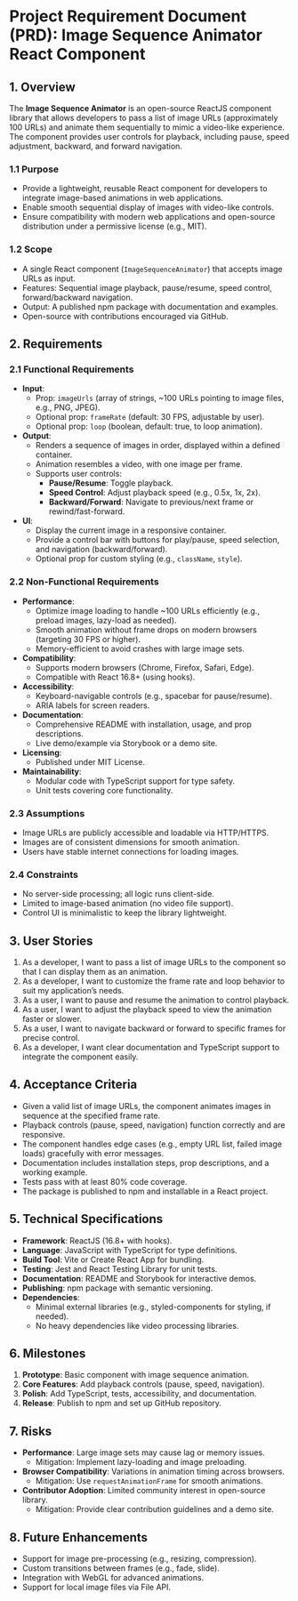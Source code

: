 # Project Requirement Document (PRD): Image Sequence Animator React Component

## 1. Overview
The **Image Sequence Animator** is an open-source ReactJS component library that allows developers to pass a list of image URLs (approximately 100 URLs) and animate them sequentially to mimic a video-like experience. The component provides user controls for playback, including pause, speed adjustment, backward, and forward navigation.

### 1.1 Purpose
- Provide a lightweight, reusable React component for developers to integrate image-based animations in web applications.
- Enable smooth sequential display of images with video-like controls.
- Ensure compatibility with modern web applications and open-source distribution under a permissive license (e.g., MIT).

### 1.2 Scope
- A single React component (`ImageSequenceAnimator`) that accepts image URLs as input.
- Features: Sequential image playback, pause/resume, speed control, forward/backward navigation.
- Output: A published npm package with documentation and examples.
- Open-source with contributions encouraged via GitHub.

## 2. Requirements

### 2.1 Functional Requirements
- **Input**:
  - Prop: `imageUrls` (array of strings, ~100 URLs pointing to image files, e.g., PNG, JPEG).
  - Optional prop: `frameRate` (default: 30 FPS, adjustable by user).
  - Optional prop: `loop` (boolean, default: true, to loop animation).
- **Output**:
  - Renders a sequence of images in order, displayed within a defined container.
  - Animation resembles a video, with one image per frame.
  - Supports user controls:
    - **Pause/Resume**: Toggle playback.
    - **Speed Control**: Adjust playback speed (e.g., 0.5x, 1x, 2x).
    - **Backward/Forward**: Navigate to previous/next frame or rewind/fast-forward.
- **UI**:
  - Display the current image in a responsive container.
  - Provide a control bar with buttons for play/pause, speed selection, and navigation (backward/forward).
  - Optional prop for custom styling (e.g., `className`, `style`).

### 2.2 Non-Functional Requirements
- **Performance**:
  - Optimize image loading to handle ~100 URLs efficiently (e.g., preload images, lazy-load as needed).
  - Smooth animation without frame drops on modern browsers (targeting 30 FPS or higher).
  - Memory-efficient to avoid crashes with large image sets.
- **Compatibility**:
  - Supports modern browsers (Chrome, Firefox, Safari, Edge).
  - Compatible with React 16.8+ (using hooks).
- **Accessibility**:
  - Keyboard-navigable controls (e.g., spacebar for pause/resume).
  - ARIA labels for screen readers.
- **Documentation**:
  - Comprehensive README with installation, usage, and prop descriptions.
  - Live demo/example via Storybook or a demo site.
- **Licensing**:
  - Published under MIT License.
- **Maintainability**:
  - Modular code with TypeScript support for type safety.
  - Unit tests covering core functionality.

### 2.3 Assumptions
- Image URLs are publicly accessible and loadable via HTTP/HTTPS.
- Images are of consistent dimensions for smooth animation.
- Users have stable internet connections for loading images.

### 2.4 Constraints
- No server-side processing; all logic runs client-side.
- Limited to image-based animation (no video file support).
- Control UI is minimalistic to keep the library lightweight.

## 3. User Stories
1. As a developer, I want to pass a list of image URLs to the component so that I can display them as an animation.
2. As a developer, I want to customize the frame rate and loop behavior to suit my application’s needs.
3. As a user, I want to pause and resume the animation to control playback.
4. As a user, I want to adjust the playback speed to view the animation faster or slower.
5. As a user, I want to navigate backward or forward to specific frames for precise control.
6. As a developer, I want clear documentation and TypeScript support to integrate the component easily.

## 4. Acceptance Criteria
- Given a valid list of image URLs, the component animates images in sequence at the specified frame rate.
- Playback controls (pause, speed, navigation) function correctly and are responsive.
- The component handles edge cases (e.g., empty URL list, failed image loads) gracefully with error messages.
- Documentation includes installation steps, prop descriptions, and a working example.
- Tests pass with at least 80% code coverage.
- The package is published to npm and installable in a React project.

## 5. Technical Specifications
- **Framework**: ReactJS (16.8+ with hooks).
- **Language**: JavaScript with TypeScript for type definitions.
- **Build Tool**: Vite or Create React App for bundling.
- **Testing**: Jest and React Testing Library for unit tests.
- **Documentation**: README and Storybook for interactive demos.
- **Publishing**: npm package with semantic versioning.
- **Dependencies**:
  - Minimal external libraries (e.g., styled-components for styling, if needed).
  - No heavy dependencies like video processing libraries.

## 6. Milestones
1. **Prototype**: Basic component with image sequence animation.
2. **Core Features**: Add playback controls (pause, speed, navigation).
3. **Polish**: Add TypeScript, tests, accessibility, and documentation.
4. **Release**: Publish to npm and set up GitHub repository.

## 7. Risks
- **Performance**: Large image sets may cause lag or memory issues.
  - Mitigation: Implement lazy-loading and image preloading.
- **Browser Compatibility**: Variations in animation timing across browsers.
  - Mitigation: Use `requestAnimationFrame` for smooth animations.
- **Contributor Adoption**: Limited community interest in open-source library.
  - Mitigation: Provide clear contribution guidelines and a demo site.

## 8. Future Enhancements
- Support for image pre-processing (e.g., resizing, compression).
- Custom transitions between frames (e.g., fade, slide).
- Integration with WebGL for advanced animations.
- Support for local image files via File API.